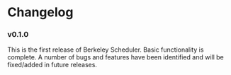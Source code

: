 # Changelog


### v0.1.0
This is the first release of Berkeley Scheduler. Basic functionality
is complete. A number of bugs and features have been identified and
will be fixed/added in future releases.